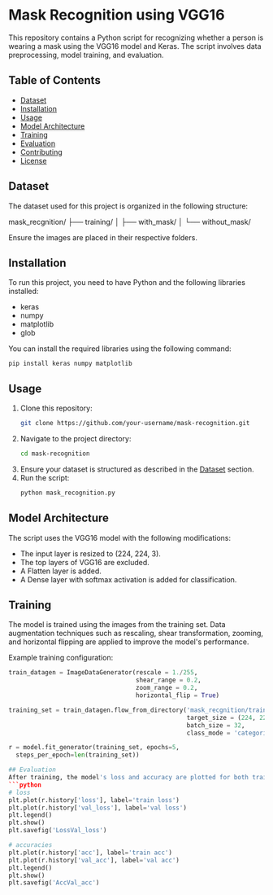 # Mask Recognition using VGG16

This repository contains a Python script for recognizing whether a person is wearing a mask using the VGG16 model and Keras. The script involves data preprocessing, model training, and evaluation.

## Table of Contents
- [Dataset](#dataset)
- [Installation](#installation)
- [Usage](#usage)
- [Model Architecture](#model-architecture)
- [Training](#training)
- [Evaluation](#evaluation)
- [Contributing](#contributing)
- [License](#license)

## Dataset
The dataset used for this project is organized in the following structure:

mask_recgnition/
├── training/
│ ├── with_mask/
│ └── without_mask/

Ensure the images are placed in their respective folders.

## Installation
To run this project, you need to have Python and the following libraries installed:
- keras
- numpy
- matplotlib
- glob

You can install the required libraries using the following command:
```
pip install keras numpy matplotlib
```
## Usage
1. Clone this repository:
    ```bash
    git clone https://github.com/your-username/mask-recognition.git
    ```
2. Navigate to the project directory:
    ```bash
    cd mask-recognition
    ```
3. Ensure your dataset is structured as described in the [Dataset](#dataset) section.
4. Run the script:
    ```bash
    python mask_recognition.py
    ```

## Model Architecture
The script uses the VGG16 model with the following modifications:
- The input layer is resized to (224, 224, 3).
- The top layers of VGG16 are excluded.
- A Flatten layer is added.
- A Dense layer with softmax activation is added for classification.

## Training
The model is trained using the images from the training set. Data augmentation techniques such as rescaling, shear transformation, zooming, and horizontal flipping are applied to improve the model's performance.

Example training configuration:
```python
train_datagen = ImageDataGenerator(rescale = 1./255,
                                   shear_range = 0.2,
                                   zoom_range = 0.2,
                                   horizontal_flip = True)

training_set = train_datagen.flow_from_directory('mask_recgnition/training',
                                                 target_size = (224, 224),
                                                 batch_size = 32,
                                                 class_mode = 'categorical')

r = model.fit_generator(training_set, epochs=5,
  steps_per_epoch=len(training_set))

## Evaluation
After training, the model's loss and accuracy are plotted for both training and validation sets:
```python
# loss
plt.plot(r.history['loss'], label='train loss')
plt.plot(r.history['val_loss'], label='val loss')
plt.legend()
plt.show()
plt.savefig('LossVal_loss')

# accuracies
plt.plot(r.history['acc'], label='train acc')
plt.plot(r.history['val_acc'], label='val acc')
plt.legend()
plt.show()
plt.savefig('AccVal_acc')
```

